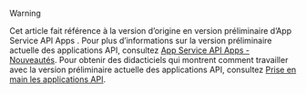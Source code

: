 > [!WARNING]
> Cet article fait référence à la version d’origine en version préliminaire d’App Service API Apps .  Pour plus d’informations sur la version préliminaire actuelle des applications API, consultez [App Service API Apps - Nouveautés](../articles/app-service-api/app-service-api-whats-changed.md). Pour obtenir des didacticiels qui montrent comment travailler avec la version préliminaire actuelle des applications API, consultez [Prise en main les applications API](../articles/app-service-api/app-service-api-dotnet-get-started.md). 
> 
> 



<!--HONumber=Jan17_HO3-->


